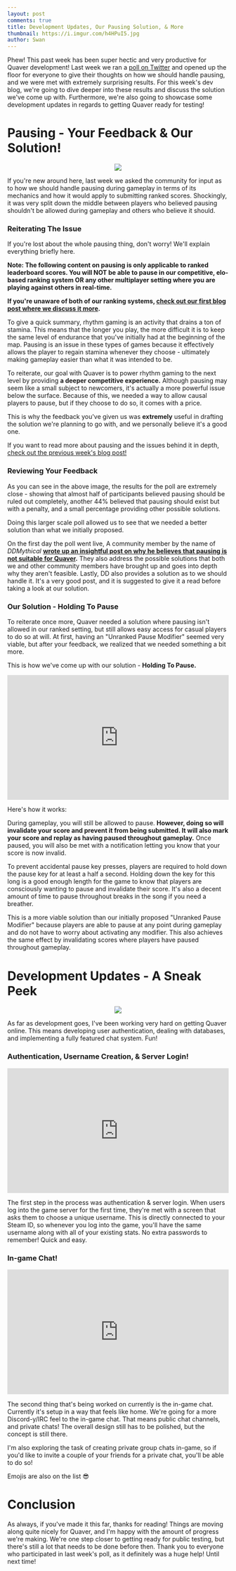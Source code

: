 ```yaml
---
layout: post
comments: true
title: Development Updates, Our Pausing Solution, & More
thumbnail: https://i.imgur.com/h4HPuI5.jpg
author: Swan
---
```


Phew! This past week has been super hectic and very productive for Quaver development! Last week we ran a [poll on Twitter](https://twitter.com/QuaverGame/status/1040289230151405569) and opened up the floor for everyone to give their thoughts on how we should handle pausing, and we were met with extremely surprising results. For this week's dev blog, we're going to dive deeper into these results and discuss the solution we've come up with. Furthermore, we're also going to showcase some development updates in regards to getting Quaver ready for testing! 

# Pausing - Your Feedback & Our Solution!

<p align="center">
  <img src="https://i.imgur.com/R7dL6Ho.png">
</p>

If you're new around here, last week we asked the community for input as to how we should handle pausing during gameplay in terms of its mechanics and how it would apply to submitting ranked scores. Shockingly, it was very split down the middle between players who believed pausing shouldn't be allowed during gameplay and others who believe it should.

### Reiterating The Issue

If you're lost about the whole pausing thing, don't worry! We'll explain everything briefly here.

**Note: The following content on pausing is only applicable to ranked leaderboard scores. You will NOT be able to pause in our competitive, elo-based ranking system OR any other multiplayer setting where you are playing against others in real-time.**

**If you're unaware of both of our ranking systems, [check out our first blog post where we discuss it more](https://blog.quavergame.com/Quaver-the-ultimate-community-driven-and-competitive-rhythm-game-explained/).**

To give a quick summary, rhythm gaming is an activity that drains a ton of stamina. This means that the longer you play, the more difficult it is to keep the same level of endurance that you've initially had at the beginning of the map. Pausing is an issue in these types of games because it effectively allows the player to regain stamina whenever they choose - ultimately making gameplay easier than what it was intended to be.

To reiterate, our goal with Quaver is to power rhythm gaming to the next level by providing **a deeper competitive experience.** Although pausing may seem like a small subject to newcomers, it's actually a more powerful issue below the surface. Because of this, we needed a way to allow causal players to pause, but if they choose to do so, it comes with a price.

This is why the feedback you've given us was **extremely** useful in drafting the solution we're planning to go with, and we personally believe it's a good one.

If you want to read more about pausing and the issues behind it in depth, [check out the previous week's blog post!](https://blog.quavergame.com/to-pause-or-not-to-pause-you-decide/)

### Reviewing Your Feedback

As you can see in the above image, the results for the poll are extremely close - showing that almost half of participants believed pausing should be ruled out completely, another 44% believed that pausing should exist but with a penalty, and a small percentage providing other possible solutions. 

Doing this larger scale poll allowed us to see that we needed a better solution than what we initially proposed. 

On the first day the poll went live, A community member by the name of *DDMythical* **[wrote up an insightful post on why he believes that pausing is not suitable for Quaver](https://docs.google.com/document/d/12i6gkz4pL0oFTHzFBC5NyyIKye_mgFM-MXVrDifKj4I/edit).** They also address the possible solutions that both we and other community members have brought up and goes into depth why they aren't feasible. Lastly, DD also provides a solution as to we should handle it. It's a very good post, and it is suggested to give it a read before taking a look at our solution.

### Our Solution - Holding To Pause

To reiterate once more, Quaver needed a solution where pausing isn't allowed in our ranked setting, but still allows easy access for casual players to do so at will. At first, having an "Unranked Pause Modifier" seemed very viable, but after your feedback, we realized that we needed something a bit more.

This is how we've come up with our solution - **Holding To Pause.**

<div style="width:100%;height:0px;position:relative;padding-bottom:56.250%;"><iframe src="https://www.youtube.com/embed/DMEsznaZvTA" frameborder="0" width="100%" height="100%" allowfullscreen style="width:100%;height:100%;position:absolute;left:0px;top:0px;overflow:hidden;"></iframe></div>

Here's how it works:

During gameplay, you will still be allowed to pause. **However, doing so will invalidate your score and prevent it from being submitted. It will also mark your score and replay as having paused throughout gameplay.** Once paused, you will also be met with a notification letting you know that your score is now invalid.

To prevent accidental pause key presses, players are required to hold down the pause key for at least a half a second. Holding down the key for this long is a good enough length for the game to know that players are consciously wanting to pause and invalidate their score. It's also a decent amount of time to pause throughout breaks in the song if you need a breather.

This is a more viable solution than our initially proposed "Unranked Pause Modifier" because players are able to pause at any point during gameplay and do not have to worry about activating any modifier. This also achieves the same effect by invalidating scores where players have paused throughout gameplay.

# Development Updates - A Sneak Peek

<p align="center">
  <img src="https://i.imgur.com/Fovy2z3.jpg">
</p>

As far as development goes, I've been working very hard on getting Quaver online. This means developing user authentication, dealing with databases, and implementing a fully featured chat system. Fun!

### Authentication, Username Creation, & Server Login!

<div style="width:100%;height:0px;position:relative;padding-bottom:56.250%;"><iframe src="https://www.youtube.com/embed/BAad6Kf6yL4" frameborder="0" width="100%" height="100%" allowfullscreen style="width:100%;height:100%;position:absolute;left:0px;top:0px;overflow:hidden;"></iframe></div>

The first step in the process was authentication & server login. When users log into the game server for the first time, they're met with a screen that asks them to choose a unique username. This is directly connected to your Steam ID, so whenever you log into the game, you'll have the same username along with all of your existing stats. No extra passwords to remember! Quick and easy.

### In-game Chat!


<div style="width:100%;height:0px;position:relative;padding-bottom:56.250%;"><iframe src="https://www.youtube.com/embed/zD4_MO41opY" frameborder="0" width="100%" height="100%" allowfullscreen style="width:100%;height:100%;position:absolute;left:0px;top:0px;overflow:hidden;"></iframe></div>

The second thing that's being worked on currently is the in-game chat. Currently it's setup in a way that feels like home. We're going for a more Discord-y/IRC feel to the in-game chat. That means public chat channels, and private chats! The overall design still has to be polished, but the concept is still there.

I'm also exploring the task of creating private group chats in-game, so if you'd like to invite a couple of your friends for a private chat, you'll be able to do so!

Emojis are also on the list 😎

# Conclusion

As always, if you've made it this far, thanks for reading! Things are moving along quite nicely for Quaver, and I'm happy with the amount of progress we're making. We're one step closer to getting ready for public testing, but there's still a lot that needs to be done before then. Thank you to everyone who participated in last week's poll, as it definitely was a huge help! Until next time!
